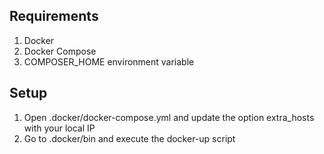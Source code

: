 ## Requirements

1. Docker
2. Docker Compose
3. COMPOSER_HOME environment variable

## Setup

1. Open .docker/docker-compose.yml and update the option extra_hosts with your local IP
2. Go to .docker/bin and execute the docker-up script
